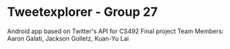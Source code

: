 # Tweetexplorer - Group 27
Android app based on Twitter's API for CS492 Final project
Team Members: Aaron Galati, Jackson Golletz, Kuan-Yu Lai

